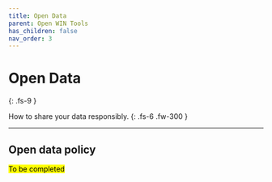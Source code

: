 ```yaml
---
title: Open Data
parent: Open WIN Tools
has_children: false
nav_order: 3
---
```


# Open Data
{: .fs-9 }

How to share your data responsibly.
{: .fs-6 .fw-300 }

---

## Open data policy

<mark>To be completed</mark>
